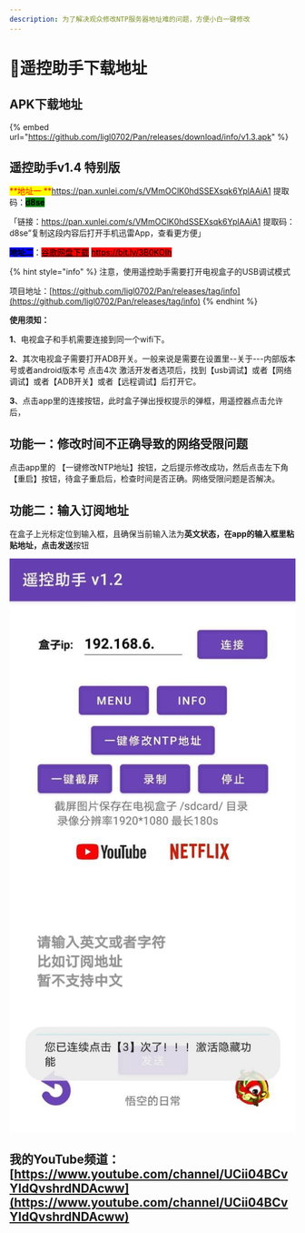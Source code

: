 ```yaml
---
description: 为了解决观众修改NTP服务器地址难的问题，方便小白一键修改
---
```


# 🎈遥控助手下载地址

## &#x20;APK下载地址

{% embed url="https://github.com/ligl0702/Pan/releases/download/info/v1.3.apk" %}

## 遥控助手v1.4 特别版

<mark style="color:red;">**地址一   **</mark>https://pan.xunlei.com/s/VMmOClK0hdSSEXsqk6YplAAiA1 提取码：<mark style="background-color:green;">**d8se**</mark>

「链接：https://pan.xunlei.com/s/VMmOClK0hdSSEXsqk6YplAAiA1 提取码：d8se”复制这段内容后打开手机迅雷App，查看更方便」

<mark style="background-color:blue;">**地址二**</mark>：[<mark style="background-color:red;">谷歌网盘下载</mark>](https://bit.ly/3B0KOIh)    <mark style="background-color:red;"></mark>[<mark style="background-color:red;">https://bit.ly/3B0KOIh</mark>](https://bit.ly/3B0KOIh)<mark style="background-color:red;"></mark>

{% hint style="info" %}
&#x20;注意，使用遥控助手需要打开电视盒子的USB调试模式

&#x20;项目地址：[https://github.com/ligl0702/Pan/releases/tag/info](https://github.com/ligl0702/Pan/releases/tag/info)
{% endhint %}

&#x20;**使用须知：**

**1**、电视盒子和手机需要连接到同一个wifi下。

**2**、其次电视盒子需要打开ADB开关。一般来说是需要在设置里--关于---内部版本号或者android版本号 点击4次 激活开发者选项后，找到【usb调试】或者【网络调试】或者【ADB开关】或者【远程调试】后打开它。

**3**、点击app里的连接按钮，此时盒子弹出授权提示的弹框，用遥控器点击允许后，

## &#x20;功能一：修改时间不正确导致的网络受限问题 &#x20;

点击app里的 【一键修改NTP地址】按钮，之后提示修改成功，然后点击左下角【重启】按钮，待盒子重启后，检查时间是否正确。网络受限问题是否解决。

## &#x20;功能二：输入订阅地址

&#x20;在盒子上光标定位到输入框，且确保当前输入法为**英文状态，**在app的输入框里粘贴地址，点击**发送**按钮

![](<.gitbook/assets/image (9).png>)

## 我的YouTube频道：[https://www.youtube.com/channel/UCii04BCvYIdQvshrdNDAcww](https://www.youtube.com/channel/UCii04BCvYIdQvshrdNDAcww)
